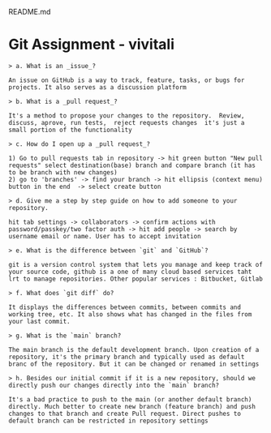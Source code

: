 README.md

# Git Assignment - vivitali

    > a. What is an _issue_?

    An issue on GitHub is a way to track, feature, tasks, or bugs for projects. It also serves as a discussion platform

    > b. What is a _pull request_?

    It's a method to propose your changes to the repository.  Review, discuss, aprove, run tests,  reject requests changes  it's just a small portion of the functionality

    > c. How do I open up a _pull request_?

    1) Go to pull requests tab in repository -> hit green button "New pull requests" select destination(base) branch and compare branch (it has to be branch with new changes)
    2) go to 'branches' -> find your branch -> hit ellipsis (context menu) button in the end  -> select create button

    > d. Give me a step by step guide on how to add someone to your repository.

    hit tab settings -> collaborators -> confirm actions with password/passkey/two factor auth -> hit add people -> search by username email or name. User has to accept invitation

    > e. What is the difference between `git` and `GitHub`?

    git is a version control system that lets you manage and keep track of your source code, github is a one of many cloud based services taht lrt to manage repositories. Other popular services : Bitbucket, Gitlab

    > f. What does `git diff` do?

    It displays the differences between commits, between commits and working tree, etc. It also shows what has changed in the files from your last commit.

    > g. What is the `main` branch?

    The main branch is the default development branch. Upon creation of a repository, it's the primary branch and typically used as default branc of the repository. But it can be changed or renamed in settings

    > h. Besides our initial commit if it is a new repository, should we directly push our changes directly into the `main` branch?

    It's a bad practice to push to the main (or another default branch) directly. Much better to create new branch (feature branch) and push  changes to that branch and create Pull request. Direct pushes to default branch can be restricted in repository settings
